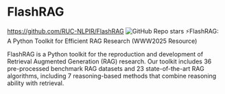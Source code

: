 
# FlashRAG

https://github.com/RUC-NLPIR/FlashRAG  ![GitHub Repo stars](https://img.shields.io/github/stars/RUC-NLPIR/FlashRAG?style=social)
⚡FlashRAG: A Python Toolkit for Efficient RAG Research (WWW2025 Resource)

FlashRAG is a Python toolkit for the reproduction and development of Retrieval Augmented Generation (RAG) research. Our toolkit includes 36 pre-processed benchmark RAG datasets and 23 state-of-the-art RAG algorithms, including 7 reasoning-based methods that combine reasoning ability with retrieval.
